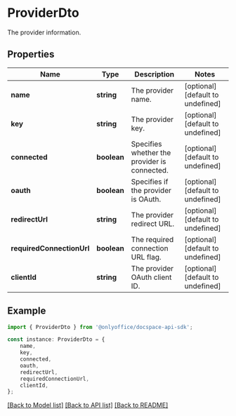 # ProviderDto

The provider information.

## Properties

Name | Type | Description | Notes
------------ | ------------- | ------------- | -------------
**name** | **string** | The provider name. | [optional] [default to undefined]
**key** | **string** | The provider key. | [optional] [default to undefined]
**connected** | **boolean** | Specifies whether the provider is connected. | [optional] [default to undefined]
**oauth** | **boolean** | Specifies if the provider is OAuth. | [optional] [default to undefined]
**redirectUrl** | **string** | The provider redirect URL. | [optional] [default to undefined]
**requiredConnectionUrl** | **boolean** | The required connection URL flag. | [optional] [default to undefined]
**clientId** | **string** | The provider OAuth client ID. | [optional] [default to undefined]

## Example

```typescript
import { ProviderDto } from '@onlyoffice/docspace-api-sdk';

const instance: ProviderDto = {
    name,
    key,
    connected,
    oauth,
    redirectUrl,
    requiredConnectionUrl,
    clientId,
};
```

[[Back to Model list]](../README.md#documentation-for-models) [[Back to API list]](../README.md#documentation-for-api-endpoints) [[Back to README]](../README.md)
